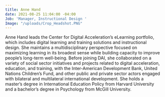 ```yaml
---
title: Anne Hand
date: 2021-08-25 11:04:00 -04:00
Job: 'Manager, Instructional Design '
Image: "/uploads/Crop_Headshot.PNG"
---
```


Anne Hand leads the Center for Digital Acceleration’s eLearning portfolio, which includes digital learning and training solutions and instructional design. She maintains a multidisciplinary perspective focused on maximizing learning in its broadest sense while building capacity to improve people’s long-term well-being. Before joining DAI, she collaborated on a variety of social sector initiatives and projects related to digital acceleration, education, and training, with the Inter-American Development Bank, United Nations Children’s Fund, and other public and private sector actors engaged with bilateral and multilateral international development. She holds a master’s degree in International Education Policy from Harvard University and a bachelor’s degree in Psychology from McGill University.